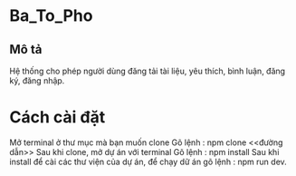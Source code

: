 # Ba_To_Pho
## Mô tả 
Hệ thống cho phép người dùng đăng tải tài liệu, yêu thích, bình luận, đăng ký, đăng nhập.
# Cách cài đặt
Mở terminal ở thư mục mà bạn muốn clone
Gõ lệnh : npm clone <<đường dẫn>>
Sau khi clone, mở dự án với terminal
Gõ lệnh : npm install
Sau khi install để cài các thư viện của dự án, để chạy dữ án gõ lệnh : npm run dev. 
